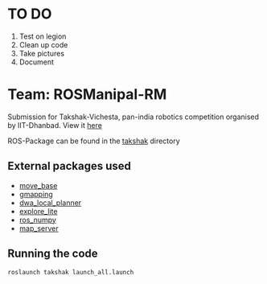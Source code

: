 # TO DO  
1. Test on legion  
2. Clean up code  
3. Take pictures  
4. Document





# Team: ROSManipal-RM
Submission for Takshak-Vichesta, pan-india robotics competition organised by IIT-Dhanbad. View it [here](https://drive.google.com/drive/u/1/folders/1RB3HhomwGslC3dvN9G3or7PAeE64e1Ou)  
  

ROS-Package can be found in the [takshak](Vichesta-Takshak-2021/takshak) directory

## External packages used  
* [move_base](http://wiki.ros.org/move_base)     
* [gmapping](http://wiki.ros.org/gmapping)  
* [dwa_local_planner](http://wiki.ros.org/dwa_local_planner)   
* [explore_lite](https://wiki.ros.org/explore_lite)   
* [ros_numpy](https://wiki.ros.org/ros_numpy)   
* [map_server](https://wiki.ros.org/map_server)  

## Running the code  
`roslaunch takshak launch_all.launch` 
